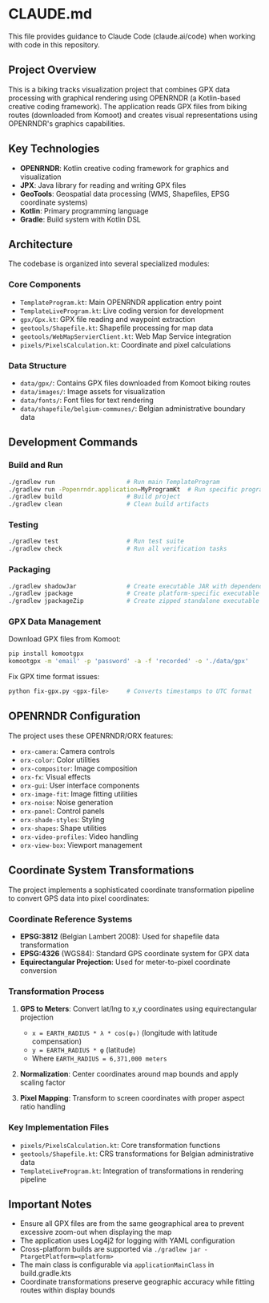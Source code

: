 # CLAUDE.md

This file provides guidance to Claude Code (claude.ai/code) when working with code in this repository.

## Project Overview

This is a biking tracks visualization project that combines GPX data processing with graphical rendering using OPENRNDR (a Kotlin-based creative coding framework). The application reads GPX files from biking routes (downloaded from Komoot) and creates visual representations using OPENRNDR's graphics capabilities.

## Key Technologies

- **OPENRNDR**: Kotlin creative coding framework for graphics and visualization
- **JPX**: Java library for reading and writing GPX files
- **GeoTools**: Geospatial data processing (WMS, Shapefiles, EPSG coordinate systems)
- **Kotlin**: Primary programming language
- **Gradle**: Build system with Kotlin DSL

## Architecture

The codebase is organized into several specialized modules:

### Core Components

- `TemplateProgram.kt`: Main OPENRNDR application entry point
- `TemplateLiveProgram.kt`: Live coding version for development
- `gpx/Gpx.kt`: GPX file reading and waypoint extraction
- `geotools/Shapefile.kt`: Shapefile processing for map data
- `geotools/WebMapServierClient.kt`: Web Map Service integration
- `pixels/PixelsCalculation.kt`: Coordinate and pixel calculations

### Data Structure

- `data/gpx/`: Contains GPX files downloaded from Komoot biking routes
- `data/images/`: Image assets for visualization
- `data/fonts/`: Font files for text rendering
- `data/shapefile/belgium-communes/`: Belgian administrative boundary data

## Development Commands

### Build and Run
```bash
./gradlew run                    # Run main TemplateProgram
./gradlew run -Popenrndr.application=MyProgramKt  # Run specific program
./gradlew build                  # Build project
./gradlew clean                  # Clean build artifacts
```

### Testing
```bash
./gradlew test                   # Run test suite
./gradlew check                  # Run all verification tasks
```

### Packaging
```bash
./gradlew shadowJar              # Create executable JAR with dependencies
./gradlew jpackage               # Create platform-specific executable
./gradlew jpackageZip            # Create zipped standalone executable
```

### GPX Data Management

Download GPX files from Komoot:
```bash
pip install komootgpx
komootgpx -m 'email' -p 'password' -a -f 'recorded' -o './data/gpx'
```

Fix GPX time format issues:
```bash
python fix-gpx.py <gpx-file>     # Converts timestamps to UTC format
```

## OPENRNDR Configuration

The project uses these OPENRNDR/ORX features:
- `orx-camera`: Camera controls
- `orx-color`: Color utilities
- `orx-compositor`: Image composition
- `orx-fx`: Visual effects
- `orx-gui`: User interface components
- `orx-image-fit`: Image fitting utilities
- `orx-noise`: Noise generation
- `orx-panel`: Control panels
- `orx-shade-styles`: Styling
- `orx-shapes`: Shape utilities
- `orx-video-profiles`: Video handling
- `orx-view-box`: Viewport management

## Coordinate System Transformations

The project implements a sophisticated coordinate transformation pipeline to convert GPS data into pixel coordinates:

### Coordinate Reference Systems
- **EPSG:3812** (Belgian Lambert 2008): Used for shapefile data transformation
- **EPSG:4326** (WGS84): Standard GPS coordinate system for GPX data
- **Equirectangular Projection**: Used for meter-to-pixel coordinate conversion

### Transformation Process
1. **GPS to Meters**: Convert lat/lng to x,y coordinates using equirectangular projection
   - `x = EARTH_RADIUS * λ * cos(φ₀)` (longitude with latitude compensation)
   - `y = EARTH_RADIUS * φ` (latitude)
   - Where `EARTH_RADIUS = 6,371,000 meters`

2. **Normalization**: Center coordinates around map bounds and apply scaling factor

3. **Pixel Mapping**: Transform to screen coordinates with proper aspect ratio handling

### Key Implementation Files
- `pixels/PixelsCalculation.kt`: Core transformation functions
- `geotools/Shapefile.kt`: CRS transformations for Belgian administrative data
- `TemplateLiveProgram.kt`: Integration of transformations in rendering pipeline

## Important Notes

- Ensure all GPX files are from the same geographical area to prevent excessive zoom-out when displaying the map
- The application uses Log4j2 for logging with YAML configuration
- Cross-platform builds are supported via `./gradlew jar -PtargetPlatform=<platform>`
- The main class is configurable via `applicationMainClass` in build.gradle.kts
- Coordinate transformations preserve geographic accuracy while fitting routes within display bounds